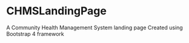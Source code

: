 # CHMSLandingPage
A Community Health Management System landing page 
Created using  Bootstrap 4 framework
